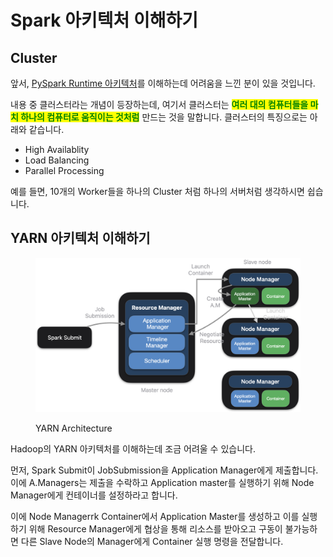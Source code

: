 # Spark 아키텍처 이해하기

## Cluster

앞서, [PySpark Runtime 아키텍처](spark.md#pyspark-1)를 이해하는데 어려움을 느낀 분이 있을 것입니다.

내용 중 클러스터라는 개념이 등장하는데, 여기서 클러스터는 <mark style="color:green;">**여러 대의 컴퓨터들을 마치 하나의 컴퓨터로 움직이는 것처럼**</mark> 만드는 것을 말합니다. 클러스터의 특징으로는 아래와 같습니다.

* High Availablity
* Load Balancing
* Parallel Processing

예를 들면, 10개의 Worker들을 하나의 Cluster 처럼 하나의 서버처럼 생각하시면 쉽습니다.

## YARN 아키텍처 이해하기

<figure><img src="../.gitbook/assets/image (5).png" alt=""><figcaption><p>YARN Architecture</p></figcaption></figure>

Hadoop의 YARN 아키텍처를 이해하는데 조금 어려울 수 있습니다.

먼저, Spark Submit이 JobSubmission을 Application Manager에게 제출합니다. 이에 A.Managers는 제출을 수락하고 Application master를 실행하기 위해 Node Manager에게 컨테이너를 설정하라고 합니다.&#x20;

이에 Node Managerrk Container에서 Application Master를 생성하고 이를 실행하기 위해 Resource Manager에게 협상을 통해 리소스를 받아오고 구동이 불가능하면  다른 Slave Node의 Manager에게 Container 실행 명령을 전달합니다.



